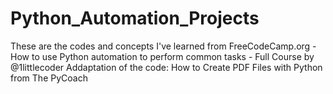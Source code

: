 # Python_Automation_Projects
These are the codes and concepts I've learned from FreeCodeCamp.org - How to use Python automation to perform common tasks - Full Course by @1littlecoder
Addaptation of the code: How to Create PDF Files with Python from The PyCoach
